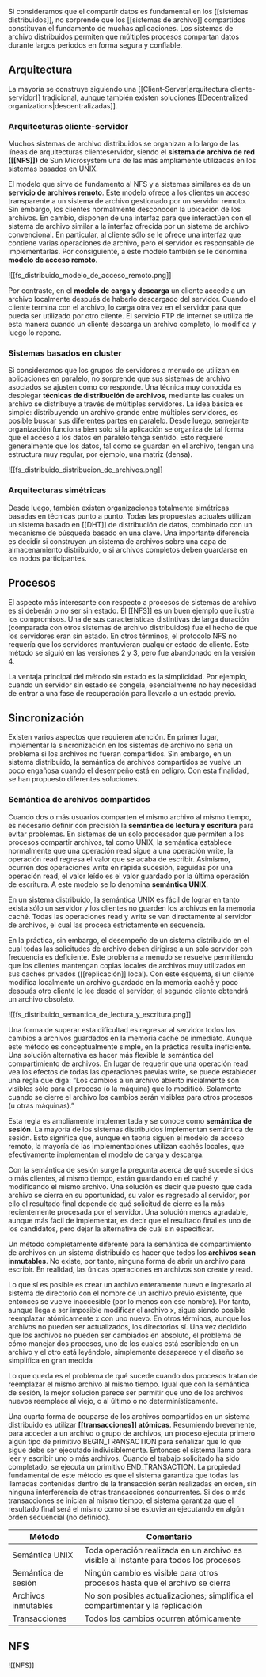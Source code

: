 Si consideramos que el compartir datos es fundamental en los [[sistemas distribuidos]], no sorprende que los [[sistemas de archivo]] compartidos constituyan el fundamento de muchas aplicaciones. Los sistemas de archivo distribuidos permiten que múltiples procesos compartan datos durante largos periodos en forma segura y confiable.

## Arquitectura
La mayoría se construye siguiendo una [[Client-Server|arquitectura cliente-servidor]] tradicional, aunque también existen soluciones [[Decentralized organizations|descentralizadas]].

### Arquitecturas cliente-servidor
Muchos sistemas de archivo distribuidos se organizan a lo largo de las líneas de arquitecturas clienteservidor, siendo el **sistema de archivo de red ([[NFS]])** de Sun Microsystem una de las más ampliamente utilizadas en los sistemas basados en UNIX.

El modelo que sirve de fundamento al NFS y a sistemas similares es de un **servicio de archivos remoto**. Este modelo ofrece a los clientes un acceso transparente a un sistema de archivo gestionado por un servidor remoto. Sin embargo, los clientes normalmente desconocen la ubicación de los archivos. En cambio, disponen de una interfaz para que interactúen con el sistema de archivo similar a la interfaz ofrecida por un sistema de archivo convencional. En particular, al cliente sólo se le ofrece una interfaz que contiene varias operaciones de archivo, pero el servidor es responsable de implementarlas. Por consiguiente, a este modelo también se le denomina **modelo de acceso remoto**.

![[fs_distribuido_modelo_de_acceso_remoto.png]]

Por contraste, en el **modelo de carga y descarga** un cliente accede a un archivo localmente después de haberlo descargado del servidor. Cuando el cliente termina con el archivo, lo carga otra vez en el servidor para que pueda ser utilizado por otro cliente. El servicio FTP de internet se utiliza de esta manera cuando un cliente descarga un archivo completo, lo modifica y luego lo repone.

### Sistemas basados en cluster
Si consideramos que los grupos de servidores a menudo se utilizan en aplicaciones en paralelo, no sorprende que sus sistemas de archivo asociados se ajusten como corresponde. Una técnica muy conocida es desplegar **técnicas de distribución de archivos**, mediante las cuales un archivo se distribuye a través de múltiples servidores. La idea básica es simple: distribuyendo un archivo grande entre múltiples servidores, es posible buscar sus diferentes partes en paralelo. Desde luego, semejante organización funciona bien sólo si la aplicación se organiza de tal forma que el acceso a los datos en paralelo tenga sentido. Esto requiere generalmente que los datos, tal como se guardan en el archivo, tengan una estructura muy regular, por ejemplo, una matriz (densa).

![[fs_distribuido_distribucion_de_archivos.png]]

### Arquitecturas simétricas
Desde luego, también existen organizaciones totalmente simétricas basadas en técnicas punto a punto. Todas las propuestas actuales utilizan un sistema basado en [[DHT]] de distribución de datos, combinado con un mecanismo de búsqueda basado en una clave. Una importante diferencia es decidir si construyen un sistema de archivos sobre una capa de almacenamiento distribuido, o si archivos completos deben guardarse en los nodos participantes.

## Procesos
El aspecto más interesante con respecto a procesos de sistemas de archivo es si deberán o no ser sin estado. El [[NFS]] es un buen ejemplo que ilustra los compromisos. Una de sus características distintivas de larga duración (comparada con otros sistemas de archivo distribuidos) fue el hecho de que los servidores eran sin estado. En otros términos, el protocolo NFS no requería que los servidores mantuvieran cualquier estado de cliente. Este método se siguió en las versiones 2 y 3, pero fue abandonado en la versión 4.

La ventaja principal del método sin estado es la simplicidad. Por ejemplo, cuando un servidor sin estado se congela, esencialmente no hay necesidad de entrar a una fase de recuperación para llevarlo a un estado previo.

## Sincronización
Existen varios aspectos que requieren atención. En primer lugar, implementar la sincronización en los sistemas de archivo no sería un problema si los archivos no fueran compartidos. Sin embargo, en un sistema distribuido, la semántica de archivos compartidos se vuelve un poco engañosa cuando el desempeño está en peligro. Con esta finalidad, se han propuesto diferentes soluciones.

### Semántica de archivos compartidos
Cuando dos o más usuarios comparten el mismo archivo al mismo tiempo, es necesario definir con precisión la **semántica de lectura y escritura** para evitar problemas. En sistemas de un solo procesador que permiten a los procesos compartir archivos, tal como UNIX, la semántica establece normalmente que una operación read sigue a una operación write, la operación read regresa el valor que se acaba de escribir. Asimismo, ocurren dos operaciones write en rápida sucesión, seguidas por una operación read, el valor leído es el valor guardado por la última operación de escritura. A este modelo se lo denomina **semántica UNIX**.

En un sistema distribuido, la semántica UNIX es fácil de lograr en tanto exista sólo un servidor y los clientes no guarden los archivos en la memoria caché. Todas las operaciones read y write se van directamente al servidor de archivos, el cual las procesa estrictamente en secuencia.

En la práctica, sin embargo, el desempeño de un sistema distribuido en el cual todas las solicitudes de archivo deben dirigirse a un solo servidor con frecuencia es deficiente. Este problema a menudo se resuelve permitiendo que los clientes mantengan copias locales de archivos muy utilizados en sus cachés privados ([[replicación]] local). Con este esquema, si un cliente modifica localmente un archivo guardado en la memoria caché y poco después otro cliente lo lee desde el servidor, el segundo cliente obtendrá un archivo obsoleto.

![[fs_distribuido_semantica_de_lectura_y_escritura.png]]

Una forma de superar esta dificultad es regresar al servidor todos los cambios a archivos guardados en la memoria caché de inmediato. Aunque este método es conceptualmente simple, en la práctica resulta ineficiente. Una solución alternativa es hacer más flexible la semántica del compartimiento de archivos. En lugar de requerir que una operación read vea los efectos de todas las operaciones previas write, se puede establecer una regla que diga: “Los cambios a un archivo abierto inicialmente son visibles sólo para el proceso (o la máquina) que lo modificó. Solamente cuando se cierre el archivo los cambios serán visibles para otros procesos (u otras máquinas).”

Esta regla es ampliamente implementada y se conoce como **semántica de sesión**. La mayoría de los sistemas distribuidos implementan semántica de sesión. Esto significa que, aunque en teoría siguen el modelo de acceso remoto, la mayoría de las implementaciones utilizan cachés locales, que efectivamente implementan el modelo de carga y descarga.

Con la semántica de sesión surge la pregunta acerca de qué sucede si dos o más clientes, al mismo tiempo, están guardando en el caché y modificando el mismo archivo. Una solución es decir que puesto que cada archivo se cierra en su oportunidad, su valor es regresado al servidor, por ello el resultado final depende de qué solicitud de cierre es la más recientemente procesada por el servidor. Una solución menos agradable, aunque más fácil de implementar, es decir que el resultado final es uno de los candidatos, pero dejar la alternativa de cuál sin especificar.

Un método completamente diferente para la semántica de compartimiento de archivos en un sistema distribuido es hacer que todos los **archivos sean inmutables**. No existe, por tanto, ninguna forma de abrir un archivo para escribir. En realidad, las únicas operaciones en archivos son create y read.

Lo que sí es posible es crear un archivo enteramente nuevo e ingresarlo al sistema de directorio con el nombre de un archivo previo existente, que entonces se vuelve inaccesible (por lo menos con ese nombre). Por tanto, aunque llega a ser imposible modificar el archivo x, sigue siendo posible reemplazar atómicamente x con uno nuevo. En otros términos, aunque los archivos no pueden ser actualizados, los directorios sí. Una vez decidido que los archivos no pueden ser cambiados en absoluto, el problema de cómo manejar dos procesos, uno de los cuales está escribiendo en un archivo y el otro está leyéndolo, simplemente desaparece y el diseño se simplifica en gran medida

Lo que queda es el problema de qué sucede cuando dos procesos tratan de reemplazar el mismo archivo al mismo tiempo. Igual que con la semántica de sesión, la mejor solución parece ser permitir que uno de los archivos nuevos reemplace al viejo, o al último o no determinísticamente.

Una cuarta forma de ocuparse de los archivos compartidos en un sistema distribuido es utilizar **[[transacciones]] atómicas**. Resumiendo brevemente, para acceder a un archivo o grupo de archivos, un proceso ejecuta primero algún tipo de primitivo BEGIN_TRANSACTION para señalizar que lo que sigue debe ser ejecutado indivisiblemente. Entonces el sistema llama para leer y escribir uno o más archivos. Cuando el trabajo solicitado ha sido completado, se ejecuta un primitivo END_TRANSACTION. La propiedad fundamental de este método es que el sistema garantiza que todas las llamadas contenidas dentro de la transacción serán realizadas en orden, sin ninguna interferencia de otras transacciones concurrentes. Si dos o más transacciones se inician al mismo tiempo, el sistema garantiza que el resultado final será el mismo como si se estuvieran ejecutando en algún orden secuencial (no definido).

| Método              | Comentario                                                                            |
| ------------------- | ------------------------------------------------------------------------------------- |
| Semántica UNIX      | Toda operación realizada en un archivo es visible al instante para todos los procesos |
| Semántica de sesión | Ningún cambio es visible para otros procesos hasta que el archivo se cierra           |
| Archivos inmutables | No son posibles actualizaciones; simplifica el compartimentar y la replicación        |
| Transacciones       | Todos los cambios ocurren atómicamente                                                | 

## NFS
![[NFS]]